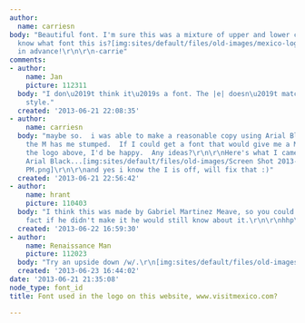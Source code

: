 ```yaml
---
author:
  name: carriesn
body: "Beautiful font. I'm sure this was a mixture of upper and lower case, but anyone
  know what font this is?[img:sites/default/files/old-images/mexico-logo_newcrop_4664.jpg]\r\n\r\nThanks
  in advance!\r\n\r\n-carrie"
comments:
- author:
    name: Jan
    picture: 112311
  body: "I don\u2019t think it\u2019s a font. The |e| doesn\u2019t match the |c| in
    style."
  created: '2013-06-21 22:08:35'
- author:
    name: carriesn
  body: "maybe so.  i was able to make a reasonable copy using Arial Black. However,
    the M has me stumped.  If I could get a font that would give me a M similar to
    the logo above, I'd be happy.  Any ideas?\r\n\r\nHere's what I came up with using
    Arial Black...[img:sites/default/files/old-images/Screen Shot 2013-06-21 at 3_5820.55.54
    PM.png]\r\n\r\nand yes i know the I is off, will fix that :)"
  created: '2013-06-21 22:56:42'
- author:
    name: hrant
    picture: 110403
  body: "I think this was made by Gabriel Martinez Meave, so you could ask him. In
    fact if he didn't make it he would still know about it.\r\n\r\nhhp\r\n"
  created: '2013-06-22 16:59:30'
- author:
    name: Renaissance Man
    picture: 112023
  body: "Try an upside down /w/.\r\n[img:sites/default/files/old-images/untitled4_5193.jpg]"
  created: '2013-06-23 16:44:02'
date: '2013-06-21 21:35:08'
node_type: font_id
title: Font used in the logo on this website, www.visitmexico.com?

---
```

